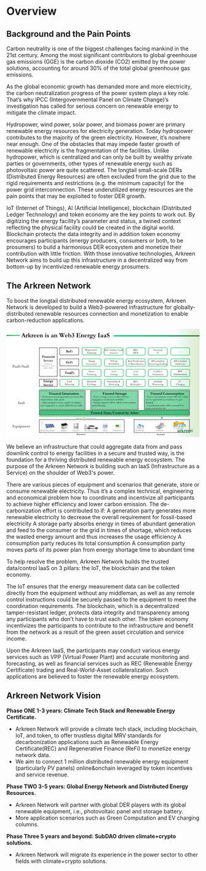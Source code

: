 # Overview

## Background and the Pain Points

Carbon neutrality is one of the biggest challenges facing mankind in the 21st century. Among the most significant contributors to global greenhouse gas emissions (GGE) is the carbon dioxide (CO2) emitted by the power solutions, accounting for around 30% of the total global greenhouse gas emissions.

As the global economic growth has demanded more and more electricity, the carbon neutralization progress of the power system plays a key role. That’s why IPCC (Intergovernmental Panel on Climate Change)’s investigation has called for serious concern on renewable energy to mitigate the climate impact.

Hydropower, wind power, solar power, and biomass power are primary renewable energy resources for electricity generation. Today hydropower contributes to the majority of the green electricity. However, it’s nowhere near enough. One of the obstacles that may impede faster growth of renewable electricity is the fragmentation of the facilities. Unlike hydropower, which is centralized and can only be built by wealthy private parties or governments, other types of renewable energy such as photovoltaic power are quite scattered. The longtail small-scale DERs (Distributed Energy Resources) are often excluded from the grid due to the rigid requirements and restrictions (e.g. the minimum capacity) for the power grid interconnection. These underutilized energy resources are the pain points that may be exploited to foster DER growth.

IoT (Internet of Things), AI (Artificial Intelligence), blockchain (Distributed Ledger Technology) and token economy are the key points to work out. By digitizing the energy facility’s parameter and status, a twined context reflecting the physical facility could be created in the digital world. Blockchain protects the data integrity and in addition token economy encourages participants (energy producers, consumers or both, to be prosumers) to build a harmonious DER ecosystem and monetize their contribution with little friction. With those innovative technologies, Arkreen Network aims to build up this infrastructure in a decentralized way from bottom-up by incentivized renewable energy prosumers.



## **The Arkreen Network**

To boost the longtail distributed renewable energy ecosystem, Arkreen Network is developed to build a Web3-powered infrastructure for globally-distributed renewable resources connection and monetization to enable carbon-reduction applications.

<img src=".gitbook/assets/image.png" alt="" data-size="original">

We believe an infrastructure that could aggregate data from and pass downlink control to energy facilities in a secure and trusted way, is the foundation for a thriving distributed renewable energy ecosystem. The purpose of the Arkreen Network is building such an IaaS (Infrastructure as a Service) on the shoulder of Web3's power.

There are various pieces of equipment and scenarios that generate, store or consume renewable electricity. Thus it’s a complex technical, engineering and economical problem how to coordinate and incentivize all participants to achieve higher efficiency and lower carbon emission. The de-carbonization effort is contributed to if: A generation party generates more renewable electricity to decrease the overall requirement for fossil-based electricity A storage party absorbs energy in times of abundant generation and feed to the consumer or the grid in times of shortage, which reduces the wasted energy amount and thus increases the usage efficiency A consumption party reduces its total consumption A consumption party moves parts of its power plan from energy shortage time to abundant time

To help resolve the problem, Arkreen Network builds the trusted data/control IaaS on 3 pillars: the IoT, the blockchain and the token economy.

The IoT ensures that the energy measurement data can be collected directly from the equipment without any middleman, as well as any remote control instructions could be securely passed to the equipment to meet the coordination requirements. The blockchain, which is a decentralized tamper-resistant ledger, protects data integrity and transparency among any participants who don’t have to trust each other. The token economy incentivizes the participants to contribute to the infrastructure and benefit from the network as a result of the green asset circulation and service income.

Upon the Arkreen IaaS, the participants may conduct various energy services such as VPP (Virtual Power Plant) and accurate monitoring and forecasting, as well as financial services such as REC (Renewable Energy Certificate) trading and Real-World-Asset collateralization. Such applications are believed to foster the renewable energy ecosystem.



## Arkreen Network Vision

**Phase ONE 1-3 years: Climate Tech Stack and Renewable Energy Certificate.**

* Arkreen Network will provide a climate tech stack, including blockchain, IoT, and token, to offer trustless digital MRV standards for decarbonization applications such as Renewable Energy Certificate(REC) and Regenerative Finance (ReFi) to monetize energy network data.
* We aim to connect 1 million distributed renewable energy equipment (particularly PV panels) online\&onchain leveraged by token incentives and service revenue.

**Phase TWO 3-5 years: Global Energy Network and Distributed Energy Resources.**

* Arkreen Network will partner with global DER players with its global renewable equipment, i.e., photovoltaic panel and storage battery.
* More application scenarios such as Green Computation and EV charging columns.

**Phase Three 5 years and beyond: SubDAO driven climate+crypto solutions.**

* Arkreen Network will migrate its experience in the power sector to other fields with climate+crypto solutions.

